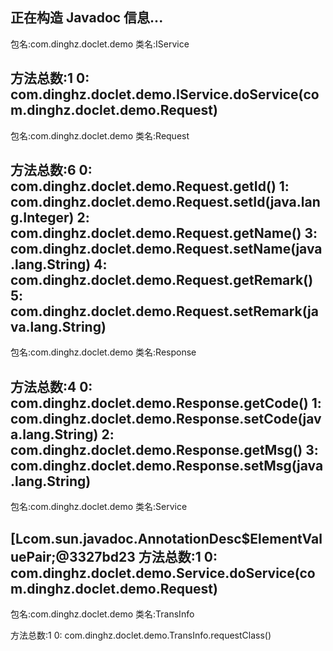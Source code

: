 
正在构造 Javadoc 信息...
------------------------------------------------------------
包名:com.dinghz.doclet.demo 类名:IService

方法总数:1
0: com.dinghz.doclet.demo.IService.doService(com.dinghz.doclet.demo.Request)
------------------------------------------------------------
包名:com.dinghz.doclet.demo 类名:Request

方法总数:6
0: com.dinghz.doclet.demo.Request.getId()
1: com.dinghz.doclet.demo.Request.setId(java.lang.Integer)
2: com.dinghz.doclet.demo.Request.getName()
3: com.dinghz.doclet.demo.Request.setName(java.lang.String)
4: com.dinghz.doclet.demo.Request.getRemark()
5: com.dinghz.doclet.demo.Request.setRemark(java.lang.String)
------------------------------------------------------------
包名:com.dinghz.doclet.demo 类名:Response

方法总数:4
0: com.dinghz.doclet.demo.Response.getCode()
1: com.dinghz.doclet.demo.Response.setCode(java.lang.String)
2: com.dinghz.doclet.demo.Response.getMsg()
3: com.dinghz.doclet.demo.Response.setMsg(java.lang.String)
------------------------------------------------------------
包名:com.dinghz.doclet.demo 类名:Service

[Lcom.sun.javadoc.AnnotationDesc$ElementValuePair;@3327bd23
方法总数:1
0: com.dinghz.doclet.demo.Service.doService(com.dinghz.doclet.demo.Request)
------------------------------------------------------------
包名:com.dinghz.doclet.demo 类名:TransInfo

方法总数:1
0: com.dinghz.doclet.demo.TransInfo.requestClass()
